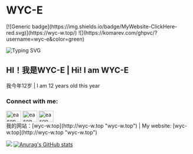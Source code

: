 <h1>WYC-E</h1>
[![Generic badge](https://img.shields.io/badge/MyWebsite-ClickHere-red.svg)](https://wyc-w.top/)
![](https://komarev.com/ghpvc/?username=wyc-e&color=green)

![Typing SVG](https://readme-typing-svg.demolab.com?font=Fira+Code&pause=1000&color=FFFFFF&width=221&lines=%E4%BD%A0%E5%A5%BD%EF%BC%81%F0%9F%91%8B+%7C+Hello!%F0%9F%91%8B)

<h2>HI！我是WYC-E | Hi! I am WYC-E</h2>
我今年12岁 | I am 12 years old this year

<h3 align="left">Connect with me:</h3>
<a href="https://twitter.com/eason_861_en" target="blank"><img align="center" src="https://raw.githubusercontent.com/rahuldkjain/github-profile-readme-generator/master/src/images/icons/Social/twitter.svg" alt="eason_861_en" height="30" width="40" /></a>
<a href="https://www.youtube.com/c/eason_861_en" target="blank"><img align="center" src="https://raw.githubusercontent.com/rahuldkjain/github-profile-readme-generator/master/src/images/icons/Social/youtube.svg" alt="eason_861_en" height="30" width="40" /></a>
<a href="https://space.bilibili.com/1676930979" target="blank"><img align="center" src="https://i0.hdslb.com/bfs/static/jinkela/long/images/favicon.ico" alt="eason_861_en" height="30" width="40" /></a>
<br/>
我的网站：[wyc-w.top](http://wyc-w.top "wyc-w.top") | My website: [wyc-w.top](http://wyc-w.top "wyc-w.top")

![](https://raw.githubusercontent.com/WYC-E/WYC-E/main/assets/github-snake.svg)
[![Anurag's GitHub stats](https://github-readme-stats.vercel.app/api?username=wyc-e)](https://github.com/anuraghazra/github-readme-stats)

